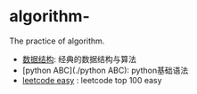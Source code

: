 # algorithm-
The practice of algorithm.

- [数据结构](./数据结构): 经典的数据结构与算法
- [python ABC](./python ABC): python基础语法
- [leetcode easy](./notebook/leetcode-easy.ipynb) : leetcode top 100 easy 

